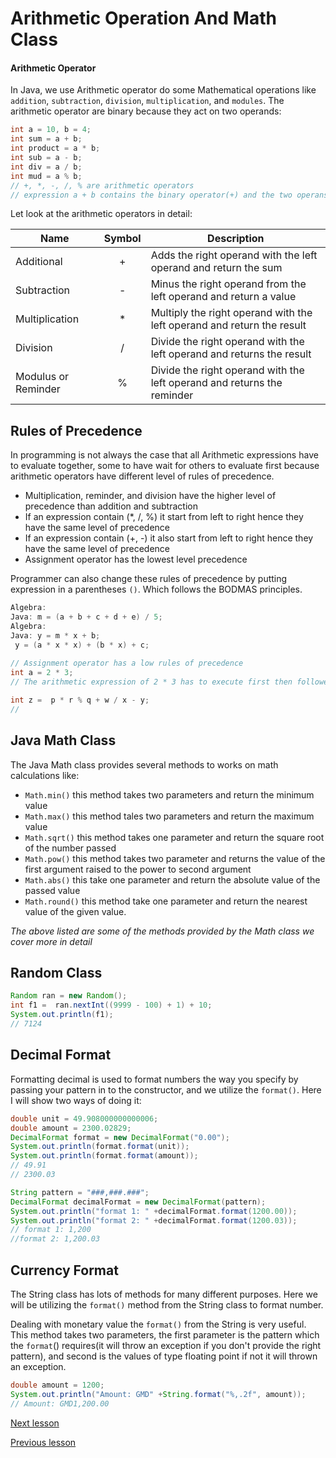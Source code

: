 # Arithmetic Operation And Math Class

#### Arithmetic Operator
In Java, we use Arithmetic operator do some Mathematical operations like `addition`, `subtraction`, `division`, `multiplication`, and `modules`. The arithmetic operator are binary because they act on two operands:
```java
int a = 10, b = 4;
int sum = a + b;
int product = a * b;
int sub = a - b;
int div = a / b;
int mud = a % b;
// +, *, -, /, % are arithmetic operators
// expression a + b contains the binary operator(+) and the two operans(a and b)
```

Let look at the arithmetic operators in detail:

| Name                | Symbol | Description                                                  |
| ------------------- | :----: | ------------------------------------------------------------ |
| Additional          |   +    | Adds the right operand with the left operand and return the sum |
| Subtraction         |   -    | Minus the right operand from the left operand and return a value |
| Multiplication      |   *    | Multiply the right operand with the left operand and return the result |
| Division            |   /    | Divide the right operand with the left operand and returns the result |
| Modulus or Reminder |   %    | Divide the right operand with the left operand and returns the reminder |

## Rules of Precedence

In programming is not always the case that all Arithmetic expressions have to evaluate together, some to have wait for others to evaluate first because arithmetic operators have different level of rules of precedence. 

* Multiplication, reminder, and division have the higher level of precedence than addition and subtraction
* If an expression contain (*, /, %) it start from left to right hence they have the same level of precedence
* If an expression contain (+, -) it also start from left to right hence they have the same level of precedence
* Assignment operator has the lowest level  precedence

Programmer can also change these rules of precedence by putting expression in a parentheses `()`. Which follows the BODMAS principles. 

```java
Algebra:
Java: m = (a + b + c + d + e) / 5;
Algebra:
Java: y = m * x + b;
 y = (a * x * x) + (b * x) + c;
   
// Assignment operator has a low rules of precedence
int a = 2 * 3; 
// The arithmetic expression of 2 * 3 has to execute first then followed by expression that will assign value to a variable

int z =  p * r % q + w / x - y;
// 
```

## Java Math Class

The Java Math class provides several methods to works on math calculations like:

* `Math.min()` this method takes two parameters and return the minimum value
* `Math.max()` this method tales two parameters and return the maximum value
* `Math.sqrt()` this method takes one parameter and return the square root of the number passed
* `Math.pow()` this method takes two parameter and returns the value of the first argument raised to the power to second argument
* `Math.abs()` this take one parameter and return the absolute value of the passed value
* `Math.round()` this method take one parameter and return the nearest value of the given value.

*The above listed are  some of the methods provided by the Math class we cover more in detail*

## Random Class

```java
Random ran = new Random();
int f1 =  ran.nextInt((9999 - 100) + 1) + 10;
System.out.println(f1);
// 7124
```

## Decimal Format

Formatting decimal is used to format numbers the way you specify by passing your pattern in to the constructor, and we utilize the `format()`. Here I will show two ways of doing it:

```java
double unit = 49.908000000000006;
double amount = 2300.02829;
DecimalFormat format = new DecimalFormat("0.00");
System.out.println(format.format(unit));
System.out.println(format.format(amount));
// 49.91
// 2300.03

String pattern = "###,###.###";
DecimalFormat decimalFormat = new DecimalFormat(pattern);
System.out.println("format 1: " +decimalFormat.format(1200.00));
System.out.println("format 2: " +decimalFormat.format(1200.03));
// format 1: 1,200
//format 2: 1,200.03
```

## Currency Format

The String class has lots of methods for many different purposes. Here we will be utilizing the `format()` method from the String class to format number.

Dealing with monetary value the `format()` from the String is very useful. This method takes two parameters, the first parameter is the pattern which the `format`()  requires(it will throw an exception if you don't provide the right pattern), and second is the values of type floating point if not it will thrown an exception.

```java
double amount = 1200;
System.out.println("Amount: GMD" +String.format("%,.2f", amount));
// Amount: GMD1,200.00
```



[Next lesson](https://github.com/touraye/under-doz/blob/main/102-looking-into-java/L-107-cash-power-app.md)

[Previous lesson](https://github.com/touraye/under-doz/blob/main/102-looking-into-java/L-105-string.md)
